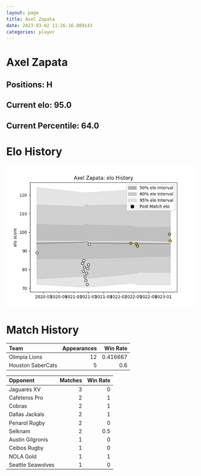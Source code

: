 ```yaml
---  
layout: page  
title: Axel Zapata  
date: 2023-03-02 11:26:16.809143  
categories: player  
---
```

# Axel Zapata

## Positions: H

## Current elo: 95.0

## Current Percentile: 64.0

# Elo History


![elo history](history_AxelZapata.png)
# Match History


| Team              |   Appearances |   Win Rate |
|:------------------|--------------:|-----------:|
| Olimpia Lions     |            12 |   0.416667 |
| Houston SaberCats |             5 |   0.6      |

| Opponent          |   Matches |   Win Rate |
|:------------------|----------:|-----------:|
| Jaguares XV       |         3 |        0   |
| Cafeteros Pro     |         2 |        1   |
| Cobras            |         2 |        1   |
| Dallas Jackals    |         2 |        1   |
| Penarol Rugby     |         2 |        0   |
| Selknam           |         2 |        0.5 |
| Austin Gilgronis  |         1 |        0   |
| Ceibos Rugby      |         1 |        0   |
| NOLA Gold         |         1 |        1   |
| Seattle Seawolves |         1 |        0   |